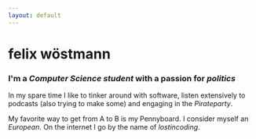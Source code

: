 ```yaml
---
layout: default
---
```


# felix wöstmann

### I'm a _Computer Science student_ with a passion for _politics_



  In my spare time I like to tinker around with software, listen extensively to podcasts (also trying to make some) and engaging in the _Pirateparty_.

  My favorite way to get from A to B is my Pennyboard. I consider myself an _European_. On the internet I go by the name of _lostincoding_.
